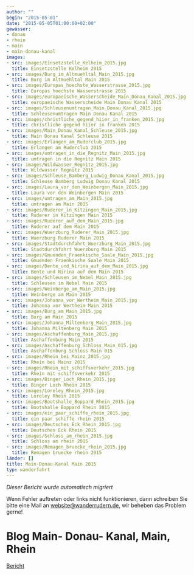 ```yaml
---
author: ""
begin: "2015-05-01"
date: "2015-05-05T01:00:00+02:00"
gewässer:
- donau
- rhein
- main
- main-donau-kanal
images:
- src: images/Einsetzstelle_Kelheim_2015.jpg
  title: Einsetzstelle Kelheim 2015
- src: images/Burg_im_Altmuehltal_Main_2015.jpg
  title: Burg im Altmuehltal Main 2015
- src: images/Europas_hoechste_Wasserstrasse_2015.jpg
  title: Europas hoechste Wasserstrasse 2015
- src: images/europaeische_Wasserscheide_Main_Donau_Kanal_2015.jpg
  title: europaeische Wasserscheide Main Donau Kanal 2015
- src: images/Schleusenumtragen_Main_Donau_Kanal_2015.jpg
  title: Schleusenumtragen Main Donau Kanal 2015
- src: images/christliche_gegend_hiier_in_franken_2015.jpg
  title: christliche gegend hiier in franken 2015
- src: images/Main_Donau_Kanal_Schleuse_2015.jpg
  title: Main Donau Kanal Schleuse 2015
- src: images/Erlangen_am_Ruderclub_2015.jpg
  title: Erlangen am Ruderclub 2015
- src: images/umtragen_in_die_Regnitz_Main_2015.jpg
  title: umtragen in die Regnitz Main 2015
- src: images/Wildwasser_Regnitz_2015.jpg
  title: Wildwasser Regnitz 2015
- src: images/Schleuse_Bamberg_Ludwig_Donau_Kanal_2015.jpg
  title: Schleuse Bamberg Ludwig Donau Kanal 2015
- src: images/Laura_vor_den_Weinbergen_Main_2015.jpg
  title: Laura vor den Weinbergen Main 2015
- src: images/umtragen_am_Main_2015.jpg
  title: umtragen am Main 2015
- src: images/Ruderer_in_Kitzingen_Main_2015.jpg
  title: Ruderer in Kitzingen Main 2015
- src: images/Ruderer_auf_dem_Main_2015.jpg
  title: Ruderer auf dem Main 2015
- src: images/Wuerzburg_Ruderer_Main_2015.jpg
  title: Wuerzburg Ruderer Main 2015
- src: images/Stadtdurchfahrt_Wuerzburg_Main_2015.jpg
  title: Stadtdurchfahrt Wuerzburg Main 2015
- src: images/Gmuenden_Fraenkische_Saale_Main_2015.jpg
  title: Gmuenden Fraenkische Saale Main 2015
- src: images/Bente_und_Nirina_auf_dem_Main_2015.jpg
  title: Bente und Nirina auf dem Main 2015
- src: images/Schleusen_im_Nebel_Main_2015.jpg
  title: Schleusen im Nebel Main 2015
- src: images/Weinberge_am_Main_2015.jpg
  title: Weinberge am Main 2015
- src: images/Johanna_vor_Wertheim_Main_2015.jpg
  title: Johanna vor Wertheim Main 2015
- src: images/Burg_am_Main_2015.jpg
  title: Burg am Main 2015
- src: images/Johanna_Miltenberg_Main_2015.jpg
  title: Johanna Miltenberg Main 2015
- src: images/Aschaffenburg_Main_2015.jpg
  title: Aschaffenburg Main 2015
- src: images/Aschaffenburg_Schloss_Main_015.jpg
  title: Aschaffenburg Schloss Main 015
- src: images/Rhein_bei_Mainz_2015.jpg
  title: Rhein bei Mainz 2015
- src: images/Rhein_mit_schiffsverkehr_2015.jpg
  title: Rhein mit schiffsverkehr 2015
- src: images/Binger_Loch_Rhein_2015.jpg
  title: Binger Loch Rhein 2015
- src: images/Loreley_Rhein_2015.jpg
  title: Loreley Rhein 2015
- src: images/Bootshalle_Boppard_Rhein_2015.jpg
  title: Bootshalle Boppard Rhein 2015
- src: images/ein_paar_schiffe_rhein_2015.jpg
  title: ein paar schiffe rhein 2015
- src: images/Deutsches_Eck_Rhein_2015.jpg
  title: Deutsches Eck Rhein 2015
- src: images/Schloss_am_rhein_2015.jpg
  title: Schloss am rhein 2015
- src: images/Remagen_bruecke_rhein_2015.jpg
  title: Remagen bruecke rhein 2015
länder: []
title: Main-Donau-Kanal Main 2015
typ: wanderfahrt
---
```



*Dieser Bericht wurde automatisch migriert*

Wenn Fehler auftreten oder links nicht funktionieren, dann schreiben Sie bitte eine Mail an website@wanderrudern.de, wir beheben das Problem gerne!



# Blog Main- Donau- Kanal, Main, Rhein


[Bericht](/berichte/2015/main-donau-kanal_main_2015)